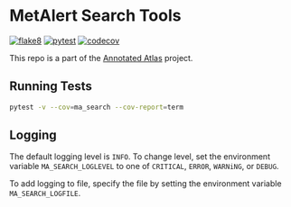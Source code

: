 # MetAlert Search Tools

[![flake8](https://github.com/metno/MetAlert-Search/actions/workflows/syntax.yml/badge.svg?branch=main)](https://github.com/metno/MetAlert-Search/actions/workflows/syntax.yml)
[![pytest](https://github.com/metno/MetAlert-Search/actions/workflows/pytest.yml/badge.svg?branch=main)](https://github.com/metno/MetAlert-Search/actions/workflows/pytest.yml)
[![codecov](https://codecov.io/gh/metno/MetAlert-Search/branch/main/graph/badge.svg?token=6XmejKi9gh)](https://codecov.io/gh/metno/MetAlert-Search)

This repo is a part of the [Annotated Atlas](https://github.com/metno/AnnotatedAtlas) project.

## Running Tests

```bash
pytest -v --cov=ma_search --cov-report=term
```

## Logging

The default logging level is `INFO`. To change level, set the environment variable
`MA_SEARCH_LOGLEVEL` to one of `CRITICAL`, `ERROR`, `WARNiNG`, or `DEBUG`.

To add logging to file, specify the file by setting the environment variable `MA_SEARCH_LOGFILE`.
